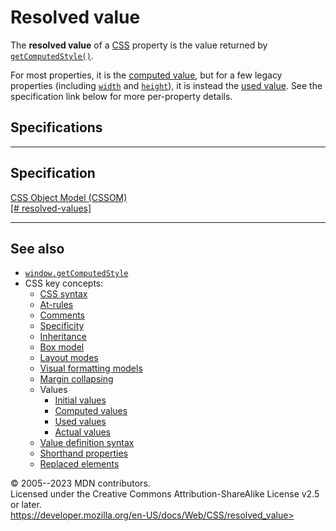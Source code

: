 Resolved value
==============

The **resolved value** of a
[CSS](https://developer.mozilla.org/en-US/docs/Web/CSS) property is the
value returned by
[`getComputedStyle()`](https://developer.mozilla.org/en-US/docs/Web/API/Window/getComputedStyle).

For most properties, it is the [computed value](computed_value.md), but for
a few legacy properties (including [`width`](_Resources/Markup%20And%20Styling/css/width.md) and
[`height`](_Resources/Markup%20And%20Styling/css/height.md)), it is instead the [used value](used_value.md). See the
specification link below for more per-property details.

Specifications
--------------

  ----------------------------------------------------------------------------

Specification
  ----------------------------------------------------------------------------

  [CSS Object Model (CSSOM)\
  [\#
  resolved-values]](https://drafts.csswg.org/cssom/#resolved-values)

  ----------------------------------------------------------------------------

See also
--------

- [`window.getComputedStyle`](https://developer.mozilla.org/en-US/docs/Web/API/Window/getComputedStyle)
- CSS key concepts:
  - [CSS syntax](_Resources/Markup%20And%20Styling/css/syntax.md)
  - [At-rules](at-rule.md)
  - [Comments](comments.md)
  - [Specificity](specificity.md)
  - [Inheritance](inheritance.md)
  - [Box model](introduction_to_the_css_box_model.md)
  - [Layout modes](layout_mode.md)
  - [Visual formatting models](visual_formatting_model.md)
  - [Margin collapsing](mastering_margin_collapsing.md)
  - Values
    - [Initial values](initial_value.md)
    - [Computed values](computed_value.md)
    - [Used values](used_value.md)
    - [Actual values](actual_value.md)
  - [Value definition syntax](value_definition_syntax.md)
  - [Shorthand properties](shorthand_properties.md)
  - [Replaced elements](replaced_element.md)

© 2005--2023 MDN contributors.\
Licensed under the Creative Commons Attribution-ShareAlike License v2.5
or later.\
https://developer.mozilla.org/en-US/docs/Web/CSS/resolved_value>
